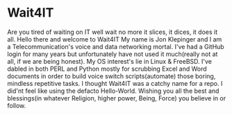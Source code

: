 # Wait4IT
Are you tired of waiting on IT well wait no more it slices, it dices, it does it all.
Hello there and welcome to Wait4IT
My name is Jon Klepinger and I am a Telecommunication's voice and data networking mortal.
I've had a GitHub login for many years but unfortunately have not used it much(really not at all, if we are being honest).
My OS interest's lie in Linux & FreeBSD. I've dabled in both PERL and Python mostly for scrubbing Excel and Word documents in order to build voice switch scripts(automate) those boring, mindless repetitive tasks.
I thought Wait4IT was a catchy name for a repo. I did'nt feel like using the defacto Hello-World.
Wishing you all the best and blessings(in whatever Religion, higher power, Being, Force) you believe in or follow.
